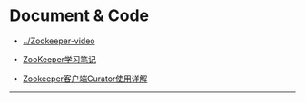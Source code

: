 # Document & Code

* [../Zookeeper-video](https://github.com/zozospider/note/blob/master/distributed/ZooKeeper/ZooKeeper-video.md)

* [ZooKeeper学习笔记](https://my.oschina.net/xianggao?tab=newest&catalogId=3412352)

* [Zookeeper客户端Curator使用详解](https://www.jianshu.com/p/70151fc0ef5d)

---
